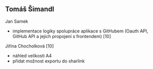 Tomáš Šimandl
 - 

Jan Samek
 - implementace logiky spolupráce aplikace s GitHubem (Oauth API, GitHub API a jejich propojení s frontendem) [10]

Jiřina Chocholková [10]
 - náhled velikosti A4
 - přidat možnost exportu do sharlink
